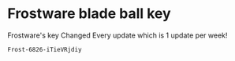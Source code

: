 # Frostware blade ball key

Frostware's key Changed Every update which is 1
update per week!

```Frost-6826-iTieVRjdiy```
